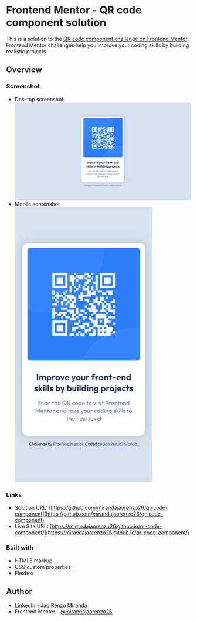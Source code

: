 # Frontend Mentor - QR code component solution

This is a solution to the [QR code component challenge on Frontend Mentor](https://www.frontendmentor.io/challenges/qr-code-component-iux_sIO_H). Frontend Mentor challenges help you improve your coding skills by building realistic projects.

## Overview

### Screenshot

- Desktop screenshot
  ![Desktop View](/screenshot/desktop-view.png?raw=true 'Desktop View')
- Mobile screenshot <br />
  ![Mobile View](/screenshot/mobile-view.png?raw=true 'Mobile View')

### Links

- Solution URL: [https://github.com/mirandajaorenzo26/qr-code-component](https://github.com/mirandajaorenzo26/qr-code-component)
- Live Site URL: [https://mirandajaorenzo26.github.io/qr-code-component/](https://mirandajaorenzo26.github.io/qr-code-component/)

### Built with

- HTML5 markup
- CSS custom properties
- Flexbox

## Author

- LinkedIn - [Jao Renzo Miranda](https://www.linkedin.com/in/mirandajaorenzo)
- Frontend Mentor - [@mirandajaorenzo26](https://www.frontendmentor.io/profile/mirandajaorenzo26)
